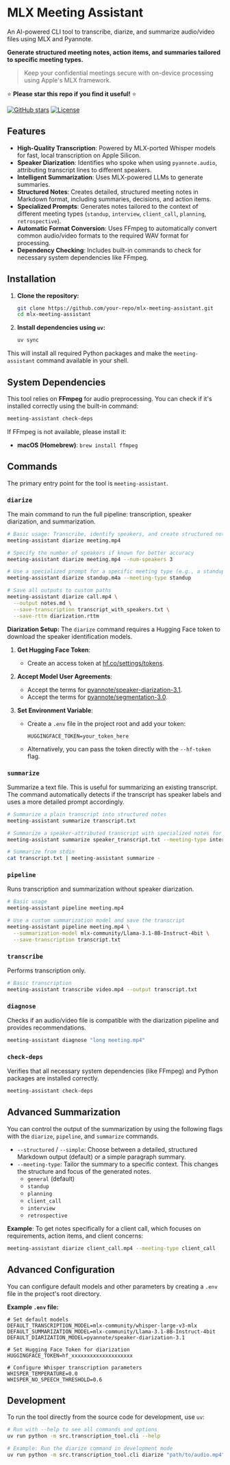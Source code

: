 # MLX Meeting Assistant

An AI-powered CLI tool to transcribe, diarize, and summarize audio/video files using MLX and Pyannote.

**Generate structured meeting notes, action items, and summaries tailored to specific meeting types.**

> Keep your confidential meetings secure with on-device processing using Apple's MLX framework.

⭐ **Please star this repo if you find it useful!** ⭐

[![GitHub stars](https://img.shields.io/github/stars/hjedwardkim/mlx-meeting-assistant?style=social)](https://github.com/hjedwardkim/mlx-meeting-assistant/stargazers)
[![License](https://img.shields.io/badge/License-Apache_2.0-blue.svg)](https://opensource.org/licenses/Apache-2.0)

## Features

- **High-Quality Transcription**: Powered by MLX-ported Whisper models for fast, local transcription on Apple Silicon.
- **Speaker Diarization**: Identifies who spoke when using `pyannote.audio`, attributing transcript lines to different speakers.
- **Intelligent Summarization**: Uses MLX-powered LLMs to generate summaries.
- **Structured Notes**: Creates detailed, structured meeting notes in Markdown format, including summaries, decisions, and action items.
- **Specialized Prompts**: Generates notes tailored to the context of different meeting types (`standup`, `interview`, `client_call`, `planning`, `retrospective`).
- **Automatic Format Conversion**: Uses FFmpeg to automatically convert common audio/video formats to the required WAV format for processing.
- **Dependency Checking**: Includes built-in commands to check for necessary system dependencies like FFmpeg.

## Installation

1. **Clone the repository:**

   ```bash
   git clone https://github.com/your-repo/mlx-meeting-assistant.git
   cd mlx-meeting-assistant
   ```

2. **Install dependencies using `uv`:**

   ```bash
   uv sync
   ```

This will install all required Python packages and make the `meeting-assistant` command available in your shell.

## System Dependencies

This tool relies on **FFmpeg** for audio preprocessing. You can check if it's installed correctly using the built-in command:

```bash
meeting-assistant check-deps
```

If FFmpeg is not available, please install it:

- **macOS (Homebrew)**: `brew install ffmpeg`

## Commands

The primary entry point for the tool is `meeting-assistant`.

### `diarize`

The main command to run the full pipeline: transcription, speaker diarization, and summarization.

```bash
# Basic usage: Transcribe, identify speakers, and create structured notes
meeting-assistant diarize meeting.mp4

# Specify the number of speakers if known for better accuracy
meeting-assistant diarize meeting.mp4 --num-speakers 3

# Use a specialized prompt for a specific meeting type (e.g., a standup)
meeting-assistant diarize standup.m4a --meeting-type standup

# Save all outputs to custom paths
meeting-assistant diarize call.mp4 \
  --output notes.md \
  --save-transcription transcript_with_speakers.txt \
  --save-rttm diarization.rttm
```

**Diarization Setup:**
The `diarize` command requires a Hugging Face token to download the speaker identification models.

1. **Get Hugging Face Token**:
   - Create an access token at [hf.co/settings/tokens](https://hf.co/settings/tokens).
2. **Accept Model User Agreements**:
   - Accept the terms for [pyannote/speaker-diarization-3.1](https://hf.co/pyannote/speaker-diarization-3.1).
   - Accept the terms for [pyannote/segmentation-3.0](https://hf.co/pyannote/segmentation-3.0).
3. **Set Environment Variable**:

   - Create a `.env` file in the project root and add your token:

     ```
     HUGGINGFACE_TOKEN=your_token_here
     ```

   - Alternatively, you can pass the token directly with the `--hf-token` flag.

### `summarize`

Summarize a text file. This is useful for summarizing an existing transcript. The command automatically detects if the transcript has speaker labels and uses a more detailed prompt accordingly.

```bash
# Summarize a plain transcript into structured notes
meeting-assistant summarize transcript.txt

# Summarize a speaker-attributed transcript with specialized notes for an interview
meeting-assistant summarize speaker_transcript.txt --meeting-type interview

# Summarize from stdin
cat transcript.txt | meeting-assistant summarize -
```

### `pipeline`

Runs transcription and summarization without speaker diarization.

```bash
# Basic usage
meeting-assistant pipeline meeting.mp4

# Use a custom summarization model and save the transcript
meeting-assistant pipeline meeting.mp4 \
  --summarization-model mlx-community/Llama-3.1-8B-Instruct-4bit \
  --save-transcription transcript.txt
```

### `transcribe`

Performs transcription only.

```bash
# Basic transcription
meeting-assistant transcribe video.mp4 --output transcript.txt
```

### `diagnose`

Checks if an audio/video file is compatible with the diarization pipeline and provides recommendations.

```bash
meeting-assistant diagnose "long meeting.mp4"
```

### `check-deps`

Verifies that all necessary system dependencies (like FFmpeg) and Python packages are installed correctly.

```bash
meeting-assistant check-deps
```

## Advanced Summarization

You can control the output of the summarization by using the following flags with the `diarize`, `pipeline`, and `summarize` commands.

- `--structured` / `--simple`: Choose between a detailed, structured Markdown output (default) or a simple paragraph summary.
- `--meeting-type`: Tailor the summary to a specific context. This changes the structure and focus of the generated notes.
  - `general` (default)
  - `standup`
  - `planning`
  - `client_call`
  - `interview`
  - `retrospective`

**Example**:
To get notes specifically for a client call, which focuses on requirements, action items, and client concerns:

```bash
meeting-assistant diarize client_call.mp4 --meeting-type client_call
```

## Advanced Configuration

You can configure default models and other parameters by creating a `.env` file in the project's root directory.

**Example `.env` file:**

```
# Set default models
DEFAULT_TRANSCRIPTION_MODEL=mlx-community/whisper-large-v3-mlx
DEFAULT_SUMMARIZATION_MODEL=mlx-community/Llama-3.1-8B-Instruct-4bit
DEFAULT_DIARIZATION_MODEL=pyannote/speaker-diarization-3.1

# Set Hugging Face Token for diarization
HUGGINGFACE_TOKEN=hf_xxxxxxxxxxxxxxxxxxxx

# Configure Whisper transcription parameters
WHISPER_TEMPERATURE=0.0
WHISPER_NO_SPEECH_THRESHOLD=0.6
```

## Development

To run the tool directly from the source code for development, use `uv`:

```bash
# Run with --help to see all commands and options
uv run python -m src.transcription_tool.cli --help

# Example: Run the diarize command in development mode
uv run python -m src.transcription_tool.cli diarize "path/to/audio.mp4"
```

